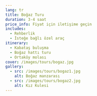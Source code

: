 ```yaml
---
lang: tr
title: Boğaz Turu
duration: 3-4 saat
price_info: Fiyat için iletişime geçin
includes:
  - Rehberlik
  - İsteğe bağlı özel araç
itinerary:
  - Kabataş buluşma
  - Boğaz hattı turu
  - Ortaköy molası
cover: /images/tours/bogaz.jpg
gallery:
  - src: /images/tours/bogaz1.jpg
    alt: Boğaz manzarası
  - src: /images/tours/bogaz2.jpg
    alt: Kız Kulesi
---
```


